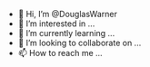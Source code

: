 - 👋 Hi, I’m @DouglasWarner
- 👀 I’m interested in ...
- 🌱 I’m currently learning ...
- 💞️ I’m looking to collaborate on ...
- 📫 How to reach me ...

<!---
DouglasWarner/DouglasWarner is a ✨ special ✨ repository because its `README.md` (this file) appears on your GitHub profile.
You can click the Preview link to take a look at your changes.
--->
